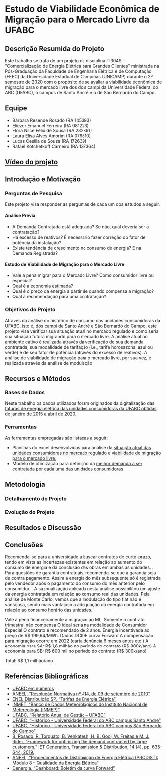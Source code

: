 # Estudo de Viabilidade Econômica de Migração para o Mercado Livre da UFABC

## Descrição Resumida do Projeto
Este trabalho se trata de um projeto da disciplina IT304S - "Comercialização de Energia Elétrica para Grandes Clientes" ministrada na Pós-Graduação da Faculdade de Engenharia Elétrica e de Computação (FEEC) da Universidade Estadual de Campinas (UNICAMP) durante o 2º semestre de 2020 com o propósito de se avaliar a viabilidade econômica de migração para o mercado livre dos dois campi da Universidade Federal do ABC (UFABC), o campus de Santo André e o de São Bernardo do Campo.

## Equipe
* Bárbara Resende Rosado (RA 145393)
* Eliezer Emanuel Ferreira (RA 081223)
* Flora Nilce Félix de Sousa (RA 232891)
* Laura Elisa Alves Amorim (RA 076810)
* Lucas Cesilla de Souza (RA 172639)
* Rafael Kotchetkoff Carneiro (RA 137364)

## [Vídeo do projeto](https://www.youtube.com/watch?v=pKWZxsq4D5M&ab_channel=RafaelKotchetkoffCarneiro)


## Introdução e Motivação


### Perguntas de Pesquisa
Este projeto visa responder as perguntas de cada um dos estudos a seguir.

#### Análise Prévia
* A Demanda Contratada está adequada? Se não, qual deveria ser a contratação?
* Há excesso de reativos? É necessário fazer correção do fator de potência da instalação?
* Existe tendência de crescimento no consumo de energia? E na Demanda Registrada?
#### Estudo de Viabilidade de Migração para o Mercado Livre
* Vale a pena migrar para o Mercado Livre? Como consumidor livre ou especial?
* Qual é a economia estimada?
* Qual é o preço da energia a partir de quando compensa a migração?
* Qual a recomendação para uma contratação?

### Objetivos do Projeto
Através da análise do histórico de consumo das unidades consumidoras da UFABC, isto é, dos campi de Santo André e São Bernardo do Campo, este projeto visa verificar sua situação atual no mercado regulado e como seria sua situação futura migrando para o mercado livre. A análise atual no ambiente cativo é realizada através da verificação de sua demanda contratada, sua modalidade de tarifação (i.e., tarifa horosazonal azul ou verde) e de seu fator de potência (através do excesso de reativos). A análise de viabilidade de migração para o mercado livre, por sua vez, é realizada através da análise de modulação

## Recursos e Métodos
### Bases de Dados
Neste trabalho os dados utilizados foram originados da digitalização das [faturas de energia elétrica das unidades consumidoras da UFABC obtidas de janeiro de 2015 a abril de 2020.](data/raw/)

### Ferramentas
As ferramentas empregadas são listadas a seguir:
* Planilhas do excel desenvolvidas para análise da [situação atual das unidades consumidoras no mercado regulado](data/processed) e [viabilidade de migração para o mercado livre](docs/analysis);
* Modelo de otimização para definição da [melhor demanda a ser contratada por cada uma das unidades consumidoras](https://digital-library.theiet.org/content/journals/10.1049/iet-gtd.2019.1343)

## Metodologia


### Detalhamento do Projeto


### Evolução do Projeto


## Resultados e Discussão


## Conclusões

Recomenda-se para a universidade a buscar contratos de curto-prazo, tendo em vista as incertezas existentes em relação ao aumento do consumo de energia e da conclusão das obras em ambas as unidades. 
. Para questões de garantia contratuais, recomenda-se que a garantia seja de contra pagamento. Assim a energia do mês subsequente só é registrada pelo vendedor após o pagamento do consumo do mês anterior pelo consumidor. 
. A sazonalização aplicada nesta análise possibilitou um ajuste da energia contratada em relação ao consumo real das unidades. Pela análise de Monte Carlo, vemos que a modulação do tipo flat não é vantajosa, sendo mais vantajoso a adequação da energia contratada em relação ao consumo horário das unidades.

Vale a pena financeiramente a migração ao ML. Somente o contrato trimestral não compensa
O ideal seria na modalidade de Consumidor Especial
O contrato é recomendado de 2 anos. 
Energia incentivada ao preço de R$ 199,64/MWh. Dados DCIDE curva Forward
A compensação para migração ocorre em 2022 (carta denúncia 6 meses antes etc.)
A economia para SA:  R$ 1,6 milhão no período do contrato (R$ 800k/ano)
A economia para SB:  R$ 600 mil no período do contrato      (R$ 300k/ano)

Total: 
R$ 1,1 milhão/ano



## Referências Bibliográficas
* [UFABC em números](http://propladi.ufabc.edu.br/images/ufabc_numeros/ufabc_numeros_ref2019.pdf)
*	[ANEEL, “Resolução Normativa nº 414, de 09 de setembro de 2010”](http://www2.aneel.gov.br/cedoc/ren2010414.pdf)
*	[ENEL Distribuição SP, “Tarifas de Energia Elétrica”](https://www.eneldistribuicaosp.com.br/corporativo-poder-publico/tarifa-de-energia-eletrica)
* [INMET, “Banco de Dados Meteorológicos do Instituto Nacional de Metereologia (INMEP)”](https://bdmep.inmet.gov.br/#)
* [UFABC, “Relatório Anual de Gestão – UFABC”](http://propladi.ufabc.edu.br/informacoes/relatorio-de-gestao)
*	[UFABC, “Histórico - Universidade Federal do ABC campus Santo André”](https://www.ufabc.edu.br/administracao/obras/santo-andre/historico)
*	[UFABC, “Histórico - Universidade Federal do ABC campus São Bernardo do Campo”](https://www.ufabc.edu.br/administracao/obras/sao-bernardo-do-campo/historico-2)
*	[B. Rosado, R. Torquato, B. Venkatesh, H. B. Gooi, W. Freitas e M. J. Rider, “Framework for optimizing the demand contracted by large customers,” IET Generation, Transmission & Distribution, 14 (4), pp. 635-644, 2019.](https://digital-library.theiet.org/content/journals/10.1049/iet-gtd.2019.1343)
*	[ANEEL, “Procedimentos de Distribuição de Energia Elétrica (PRODIST): Módulo 8 – Qualidade da Energia Elétrica”](https://www.aneel.gov.br/modulo-8)
*	[Denergia, “Dashboard: Boletim da curva Forward”](https://www.denergia.com.br/dashboard)


